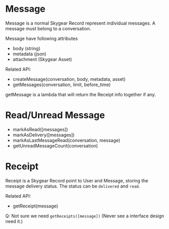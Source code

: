 # Message

Message is a normal Skygear Record represent individual messages. A message
must belong to a conversation.

Message have following attributes

- body (string)
- metadata (json)
- attachment (Skygear Asset)

Related API:

- createMessage(conversation, body, metadata, asset)
- getMessages(conversation, limit, before_time)

getMessage is a lambda that will return the Receipt info together if any.


# Read/Unread Message
- markAsRead([messages])
- markAsDelivery([messages])
- markAsLastMessageRead(conversation, message)
- getUnreadMessageCount(conversation)

# Receipt

Receipt is a Skygear Record point to User and Message, storing the message
delivery status. The status can be `delivered` and `read`.

Related API:
- getReceipt(message)

Q: Not sure we need `getReceipts([message])` (Never see a interface design
need it.)

